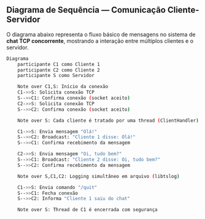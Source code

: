 ## Diagrama de Sequência — Comunicação Cliente-Servidor

O diagrama abaixo representa o fluxo básico de mensagens no sistema de **chat TCP concorrente**, mostrando a interação entre múltiplos clientes e o servidor.

```bash
Diagrama
    participante C1 como Cliente 1
    participante C2 como Cliente 2
    participante S como Servidor

    Note over C1,S: Início da conexão
    C1->>S: Solicita conexão TCP
    S-->>C1: Confirma conexão (socket aceito)
    C2->>S: Solicita conexão TCP
    S-->>C2: Confirma conexão (socket aceito)

    Note over S: Cada cliente é tratado por uma thread (ClientHandler)

    C1->>S: Envia mensagem "Olá!"
    S-->>C2: Broadcast: "Cliente 1 disse: Olá!"
    S-->>C1: Confirma recebimento da mensagem

    C2->>S: Envia mensagem "Oi, tudo bem?"
    S-->>C1: Broadcast: "Cliente 2 disse: Oi, tudo bem?"
    S-->>C2: Confirma recebimento da mensagem

    Note over S,C1,C2: Logging simultâneo em arquivo (libtslog)

    C1->>S: Envia comando "/quit"
    S-->>C1: Fecha conexão
    S-->>C2: Informa "Cliente 1 saiu do chat"

    Note over S: Thread de C1 é encerrada com segurança
